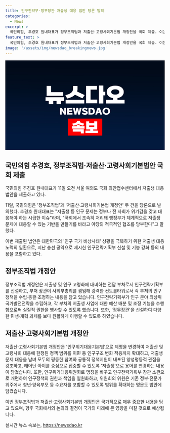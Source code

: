 ```yaml
---
title: 인구전략부·정무장관 저출생 대응 법안 당론 발의
categories:
  - News
excerpt: >
  국민의힘, 추경호 원내대표가 정부조직법과 저출산·고령사회기본법 개정안을 국회 제출. 이는 대한민국의 인구 국가 비상사태를 극복하기 위한 노력으로, 인구전략기획부 신설 등 내용을 담았으며, 저출생과 인구 고령화에 대한 전담 부처를 설립하는 등 인구정책 강화 내용을 포함하고 있다. 이에 대한 적극적인 협조를 요청하며, 관련 법안들의 내용과 효과적인 실행을 위한 부분들을 상세히 담고 있다.
feature_text: >
  국민의힘, 추경호 원내대표가 정부조직법과 저출산·고령사회기본법 개정안을 국회 제출. 이는 대한민국의 인구 국가 비상사태를 극복하기 위한 노력으로, 인구전략기획부 신설 등 내용을 담았으며, 저출생과 인구 고령화에 대한 전담 부처를 설립하는 등 인구정책 강화 내용을 포함하고 있다. 이에 대한 적극적인 협조를 요청하며, 관련 법안들의 내용과 효과적인 실행을 위한 부분들을 상세히 담고 있다.
image: '/assets/img/newsdao_breakingnews.jpg'
---
```


<p><img src="/assets/img/newsdao_breakingnews.jpg" alt="bookingtag 속보" /></p>

<h2 data-ke-size="size26"><b>국민의힘 추경호, 정부조직법·저출산·고령사회기본법안 국회 제출</b></h2>

<p>국민의힘 추경호 원내대표가 11일 오전 서울 여의도 국회 의안접수센터에서 저출생 대응 법안을 제출하고 있다. </p>

<p>11일, 국민의힘은 '정부조직법'과 '저출산·고령사회기본법 개정안' 두 건을 당론으로 발의했다. 추경호 원내대표는 "저출생 등 인구 문제는 정부나 전 사회가 위기감을 갖고 대응해야 하는 시급한 이슈"라며, "국회에서 조속히 처리돼 행정부가 체계적으로 저출생 문제에 대응할 수 있는 기반을 만들기를 바라고 야당의 적극적인 협조를 당부한다"고 말했다.</p>

<p>이번 제출된 법안은 대한민국의 '인구 국가 비상사태' 상황을 극복하기 위한 저출생 대응 노력의 일환으로, 지난 총선 공약으로 제시한 인구전략기획부 신설 및 기능 강화 등의 내용을 포함하고 있다. </p>

<h2 data-ke-size="size24"><b>정부조직법 개정안</b></h2>

<p data-ke-size="size16">정부조직법 개정안은 저출생 및 인구 고령화에 대비하는 전담 부처로서 인구전략기획부를 신설하고, 부처 장관이 사회부총리를 겸임해 강력한 컨트롤타워로서 각 부처의 인구정책을 수립·총괄·조정하는 내용을 담고 있습니다. 인구전략기획부가 인구 분야 최상위 국가발전전략을 수립하고, 각 부처의 저출생 사업에 대한 예산 배분 및 조정 기능을 수행함으로써 실질적 권한을 행사할 수 있도록 했습니다. 또한, '정무장관'을 신설하여 다양한 민생·개혁 과제를 보다 원활하게 이행할 수 있도록 하였습니다.</p>

<h2 data-ke-size="size24"><b>저출산·고령사회기본법 개정안</b></h2>

<p data-ke-size="size16">저출산·고령사회기본법 개정안은 '인구위기대응기본법’으로 제명을 변경하여 저출산 및 고령사회 대응에 한정된 정책 범위를 이민 등 인구구조 변화 적응까지 확대하고, 저출생 문제 대응을 남녀 모두의 평등한 참여와 공통적 정책지원이 내포된 양성평등적 관점을 강조하고, 태어난 아이를 중심으로 집중할 수 있도록 '저출생'으로 용어를 변경하는 내용이 담겼습니다. 또한, 인구위기대응위원회로 명칭을 바꾸고 인구전략기획부 장관 소관으로 개편하여 인구정책의 권한과 책임을 일원화하고, 위원회의 위원은 기존 정부·전문가 위주에서 청년·양육부모 등 수요자를 포함할 수 있도록 범위를 확대하는 명문도 법안에 담겼습니다.</p>

<p>이번 정부조직법과 저출산·고령사회기본법 개정안은 국가적으로 매우 중요한 내용을 담고 있으며, 향후 국회에서의 논의와 결정이 국가의 미래에 큰 영향을 미칠 것으로 예상됩니다.</p>
실시간 뉴스 속보는, <a href="https://newsdao.kr" rel="dofollow">https://newsdao.kr</a>


